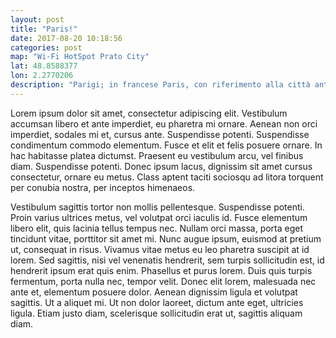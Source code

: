 ```yaml
---
layout: post
title: "Paris!"
date: 2017-08-20 10:18:56
categories: post
map: "Wi-Fi HotSpot Prato City"
lat: 48.8588377
lon: 2.2770206
description: "Parigi; in francese Paris, con riferimento alla città antica, Lutezia dal latino Lutetia Parisiorum) è la capitale e la città più popolata della Francia, capoluogo della regione dell'Île-de-France e l'unico comune a essere nello stesso tempo dipartimento, secondo la riforma del 1977 e i dettami della legge PML, che espansero i vecchi confini comunali. Source: Wikipedia"
---
```


Lorem ipsum dolor sit amet, consectetur adipiscing elit. Vestibulum accumsan libero et ante imperdiet, eu pharetra mi ornare. Aenean non orci imperdiet, sodales mi et, cursus ante. Suspendisse potenti. Suspendisse condimentum commodo elementum. Fusce et elit et felis posuere ornare. In hac habitasse platea dictumst. Praesent eu vestibulum arcu, vel finibus diam. Suspendisse potenti. Donec ipsum lacus, dignissim sit amet cursus consectetur, ornare eu metus. Class aptent taciti sociosqu ad litora torquent per conubia nostra, per inceptos himenaeos.

Vestibulum sagittis tortor non mollis pellentesque. Suspendisse potenti. Proin varius ultrices metus, vel volutpat orci iaculis id. Fusce elementum libero elit, quis lacinia tellus tempus nec. Nullam orci massa, porta eget tincidunt vitae, porttitor sit amet mi. Nunc augue ipsum, euismod at pretium ut, consequat in risus. Vivamus vitae metus eu leo pharetra suscipit at id lorem. Sed sagittis, nisi vel venenatis hendrerit, sem turpis sollicitudin est, id hendrerit ipsum erat quis enim. Phasellus et purus lorem. Duis quis turpis fermentum, porta nulla nec, tempor velit. Donec elit lorem, malesuada nec ante et, elementum posuere dolor. Aenean dignissim ligula et volutpat sagittis. Ut a aliquet mi. Ut non dolor laoreet, dictum ante eget, ultricies ligula. Etiam justo diam, scelerisque sollicitudin erat ut, sagittis aliquam diam.